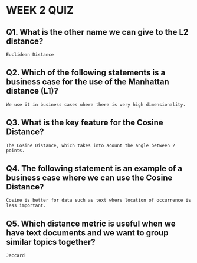 # WEEK 2 QUIZ

## Q1. What is the other name we can give to the L2 distance?
`Euclidean Distance` 

## Q2. Which of the following statements is a business case for the use of the Manhattan distance (L1)?
`We use it in business cases where there is very high dimensionality.` 

## Q3. What is the key feature for the Cosine Distance?
`The Cosine Distance, which takes into acount the angle between 2 points.`

## Q4. The following statement is an example of a business case where we can use the Cosine Distance?

`Cosine is better for data such as text where location of occurrence is less important. `


## Q5. Which distance metric is useful when we have text documents and we want to group similar topics together?

`Jaccard `
